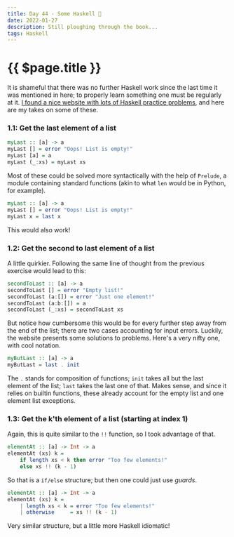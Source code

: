 ```yaml
---
title: Day 44 - Some Haskell 🧠
date: 2022-01-27
description: Still ploughing through the book...
tags: Haskell
---
```


# {{ $page.title }}

It is shameful that there was no further Haskell work since the last time it was mentioned in here; to properly learn something one must be regularly at it. [I found a nice website with lots of Haskell practice problems](https://wiki.haskell.org/H-99:_Ninety-Nine_Haskell_Problems), and here are my takes on some of these.

### 1.1: Get the last element of a list 

```haskell
myLast :: [a] -> a
myLast [] = error "Oops! List is empty!"
myLast [a] = a
myLast (_:xs) = myLast xs
```

Most of these could be solved more syntactically with the help of `Prelude`, a module containing standard functions (akin to what `len` would be in Python, for example). 

```haskell
myLast :: [a] -> a
myLast [] = error "Oops! List is empty!"
myLast x = last x
```

This would also work!

### 1.2: Get the second to last element of a list 

A little quirkier. Following the same line of thought from the previous exercise would lead to this:

```haskell
secondToLast :: [a] -> a
secondToLast [] = error "Empty list!"
secondToLast (a:[]) = error "Just one element!"
secondToLast (a:b:[]) = a
secondToLast (_:xs) = secondToLast xs
```

But notice how cumbersome this would be for every further step away from the end of the list; there are two cases accounting for input errors. Luckily, the website presents some solutions to problems. Here's a very nifty one, with cool notation.

```haskell
myButLast :: [a] -> a
myButLast = last . init
```

The `.` stands for composition of functions; `init` takes all but the last element of the list; `last` takes the last one of that. Makes sense, and since it relies on builtin functions, these already account for the empty list and one element list exceptions.

### 1.3: Get the k'th element of a list (starting at index 1)

Again, this is quite similar to the `!!` function, so I took advantage of that. 

```haskell
elementAt :: [a] -> Int -> a
elementAt (xs) k = 
    if length xs < k then error "Too few elements!"
    else xs !! (k - 1)
```

So that is a `if/else` structure; but then one could just use *guards*.

```haskell
elementAt :: [a] -> Int -> a
elementAt (xs) k = 
    | length xs < k = error "Too few elements!"
    | otherwise     = xs !! (k - 1)
```

Very similar structure, but a little more Haskell idiomatic!

<FetchComments :title=$frontmatter.title />
<PostComments :title=$frontmatter.title />
